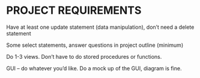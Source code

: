 # PROJECT REQUIREMENTS

Have at least one update statement (data manipulation), don’t need a delete statement 

Some select statements, answer questions in project outline (minimum)

Do 1-3 views. Don’t have to do stored procedures or functions.

GUI – do whatever you’d like. Do a mock up of the GUI, diagram is fine.
